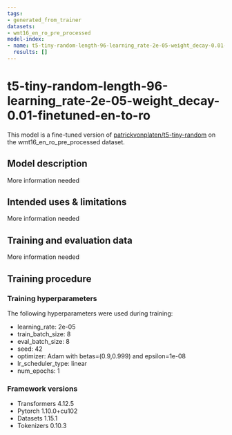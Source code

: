 ```yaml
---
tags:
- generated_from_trainer
datasets:
- wmt16_en_ro_pre_processed
model-index:
- name: t5-tiny-random-length-96-learning_rate-2e-05-weight_decay-0.01-finetuned-en-to-ro
  results: []
---
```


<!-- This model card has been generated automatically according to the information the Trainer had access to. You
should probably proofread and complete it, then remove this comment. -->

# t5-tiny-random-length-96-learning_rate-2e-05-weight_decay-0.01-finetuned-en-to-ro

This model is a fine-tuned version of [patrickvonplaten/t5-tiny-random](https://huggingface.co/patrickvonplaten/t5-tiny-random) on the wmt16_en_ro_pre_processed dataset.

## Model description

More information needed

## Intended uses & limitations

More information needed

## Training and evaluation data

More information needed

## Training procedure

### Training hyperparameters

The following hyperparameters were used during training:
- learning_rate: 2e-05
- train_batch_size: 8
- eval_batch_size: 8
- seed: 42
- optimizer: Adam with betas=(0.9,0.999) and epsilon=1e-08
- lr_scheduler_type: linear
- num_epochs: 1

### Framework versions

- Transformers 4.12.5
- Pytorch 1.10.0+cu102
- Datasets 1.15.1
- Tokenizers 0.10.3
